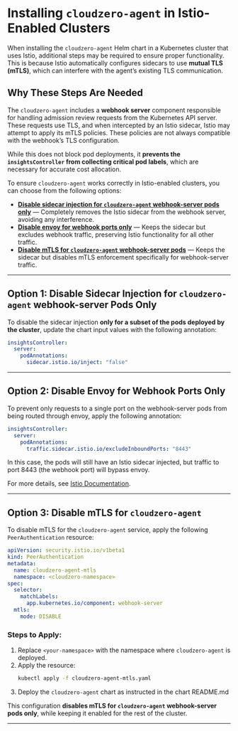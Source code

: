 # Installing `cloudzero-agent` in Istio-Enabled Clusters

When installing the `cloudzero-agent` Helm chart in a Kubernetes cluster that uses Istio, additional steps may be required to ensure proper functionality. This is because Istio automatically configures sidecars to use **mutual TLS (mTLS)**, which can interfere with the agent’s existing TLS communication.

## Why These Steps Are Needed

The `cloudzero-agent` includes a **webhook server** component responsible for handling admission review requests from the Kubernetes API server. These requests use TLS, and when intercepted by an Istio sidecar, Istio may attempt to apply its mTLS policies. These policies are not always compatible with the webhook’s TLS configuration.

While this does not block pod deployments, it **prevents the `insightsController` from collecting critical pod labels**, which are necessary for accurate cost allocation.

To ensure `cloudzero-agent` works correctly in Istio-enabled clusters, you can choose from the following options:

- [**Disable sidecar injection for `cloudzero-agent` webhook-server pods only**](#option-1-disable-sidecar-injection-for-cloudzero-agent-webhook-server-pods-only) — Completely removes the Istio sidecar from the webhook server, avoiding any interference.
- [**Disable envoy for webhook ports only**](#option-2-disable-envoy-for-webhook-ports-only) — Keeps the sidecar but excludes webhook traffic, preserving Istio functionality for all other traffic.
- [**Disable mTLS for `cloudzero-agent` webhook-server pods**](#option-3-disable-mtls-for-cloudzero-agent) — Keeps the sidecar but disables mTLS enforcement specifically for webhook-server traffic.

---

## **Option 1: Disable Sidecar Injection for `cloudzero-agent` webhook-server Pods Only**
To disable the sidecar injection **only for a subset of the pods deployed by the cluster**, update the chart input values with the following annotation:

```yaml
insightsController:
  server:
    podAnnotations:
      sidecar.istio.io/inject: "false"
```

---

## **Option 2: Disable Envoy for Webhook Ports Only**
To prevent only requests to a single port on the webhook-server pods from being routed through envoy, apply the following annotation:

```yaml
insightsController:
  server:
    podAnnotations:
      traffic.sidecar.istio.io/excludeInboundPorts: "8443"
```
In this case, the pods will still have an Istio sidecar injected, but traffic to port 8443 (the webhook port) will bypass envoy.

For more details, see [Istio Documentation](https://istio.io/latest/docs/reference/config/annotations/#SidecarTrafficExcludeInboundPorts).

---
## **Option 3: Disable mTLS for `cloudzero-agent`**
To disable mTLS for the `cloudzero-agent` service, apply the following `PeerAuthentication` resource:

```yaml
apiVersion: security.istio.io/v1beta1
kind: PeerAuthentication
metadata:
  name: cloudzero-agent-mtls
  namespace: <cloudzero-namespace>
spec:
  selector:
    matchLabels:
      app.kubernetes.io/component: webhook-server
  mtls:
    mode: DISABLE
```

### **Steps to Apply:**
1. Replace `<your-namespace>` with the namespace where `cloudzero-agent` is deployed.
2. Apply the resource:
   ```sh
   kubectl apply -f cloudzero-agent-mtls.yaml
   ```
3. Deploy the `cloudzero-agent` chart as instructed in the chart README.md

This configuration **disables mTLS for `cloudzero-agent` webhook-server pods only**, while keeping it enabled for the rest of the cluster.

---
